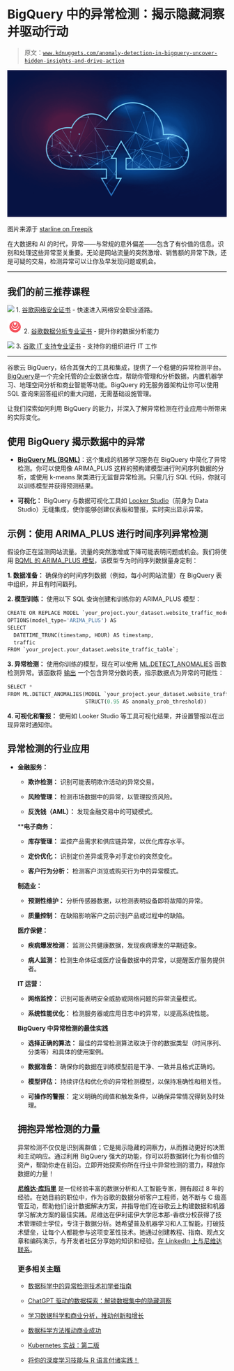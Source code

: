 # BigQuery 中的异常检测：揭示隐藏洞察并驱动行动

> 原文：[`www.kdnuggets.com/anomaly-detection-in-bigquery-uncover-hidden-insights-and-drive-action`](https://www.kdnuggets.com/anomaly-detection-in-bigquery-uncover-hidden-insights-and-drive-action)

![BigQuery 中的异常检测：揭示隐藏洞察并驱动行动](img/4678b39cad81c7ac5ce342d3bce83e15.png)

图片来源于 [starline on Freepik](https://www.freepik.com/free-vector/cloud-computing-polygonal-wireframe-technology-concept_12071198.htm#fromView=search&page=1&position=25&uuid=c85b9e72-78ba-43df-97cf-1432b47a234f)

在大数据和 AI 的时代，异常——与常规的意外偏差——包含了有价值的信息。识别和处理这些异常至关重要。无论是网站流量的突然激增、销售额的异常下跌，还是可疑的交易，检测异常可以让你及早发现问题或机会。

* * *

## 我们的前三推荐课程

![](img/0244c01ba9267c002ef39d4907e0b8fb.png) 1\. [谷歌网络安全证书](https://www.kdnuggets.com/google-cybersecurity) - 快速进入网络安全职业道路。

![](img/e225c49c3c91745821c8c0368bf04711.png) 2\. [谷歌数据分析专业证书](https://www.kdnuggets.com/google-data-analytics) - 提升你的数据分析能力

![](img/0244c01ba9267c002ef39d4907e0b8fb.png) 3\. [谷歌 IT 支持专业证书](https://www.kdnuggets.com/google-itsupport) - 支持你的组织进行 IT 工作

* * *

谷歌云 BigQuery，结合其强大的工具和集成，提供了一个稳健的异常检测平台。[BigQuery](https://cloud.google.com/bigquery/docs/introduction)是一个完全托管的企业数据仓库，帮助你管理和分析数据，内置机器学习、地理空间分析和商业智能等功能。BigQuery 的无服务器架构让你可以使用 SQL 查询来回答组织的重大问题，无需基础设施管理。

让我们探索如何利用 BigQuery 的能力，并深入了解异常检测在行业应用中所带来的实际变化。

## 使用 BigQuery 揭示数据中的异常

+   [**BigQuery ML (BQML)**](https://cloud.google.com/bigquery/docs/bqml-introduction)：这个集成的机器学习服务在 BigQuery 中简化了异常检测。你可以使用像 ARIMA_PLUS 这样的预构建模型进行时间序列数据的分析，或使用 k-means 聚类进行无监督异常检测。只需几行 SQL 代码，你就可以训练模型并获得预测结果。

+   **可视化：** BigQuery 与数据可视化工具如 [Looker Studio](https://cloud.google.com/looker-studio?e=48754805&hl=en)（前身为 Data Studio）无缝集成，使你能够创建仪表板和警报，实时突出显示异常。

## 示例：使用 ARIMA_PLUS 进行时间序列异常检测

假设你正在监测网站流量。流量的突然激增或下降可能表明问题或机会。我们将使用 [BQML 的 ARIMA_PLUS 模型](https://cloud.google.com/bigquery/docs/reference/standard-sql/bigqueryml-syntax-create-time-series)，该模型专为时间序列数据量身定制：

**1. 数据准备：** 确保你的时间序列数据（例如，每小时网站流量）在 BigQuery 表中组织，并且有时间戳列。

**2. 模型训练：** 使用以下 SQL 查询创建和训练你的 ARIMA_PLUS 模型：

```py
CREATE OR REPLACE MODEL `your_project.your_dataset.website_traffic_model`
OPTIONS(model_type='ARIMA_PLUS') AS
SELECT
  DATETIME_TRUNC(timestamp, HOUR) AS timestamp,
  traffic 
FROM `your_project.your_dataset.website_traffic_table`;
```

**3. 异常检测：** 使用你训练的模型，现在可以使用 [ML.DETECT_ANOMALIES](https://cloud.google.com/bigquery/docs/reference/standard-sql/bigqueryml-syntax-detect-anomalies) 函数检测异常。该函数将 [输出](https://cloud.google.com/bigquery/docs/reference/standard-sql/bigqueryml-syntax-detect-anomalies#output) 一个包含异常分数的表，指示数据点为异常的可能性：

```py
SELECT * 
FROM ML.DETECT_ANOMALIES(MODEL `your_project.your_dataset.website_traffic_model`,
                         STRUCT(0.95 AS anomaly_prob_threshold))
```

**4. 可视化和警报：** 使用如 Looker Studio 等工具可视化结果，并设置警报以在出现异常时通知你。

## 异常检测的行业应用

+   **金融服务：**

    +   **欺诈检测：** 识别可能表明欺诈活动的异常交易。

    +   **风险管理：** 检测市场数据中的异常，以管理投资风险。

    +   **反洗钱（AML）：** 发现金融交易中的可疑模式。

    ****电子商务：**

    +   **库存管理：** 监控产品需求和供应链异常，以优化库存水平。

    +   **定价优化：** 识别定价差异或竞争对手定价的突然变化。

    +   **客户行为分析：** 检测客户浏览或购买行为中的异常模式。

    **制造业：**

    +   **预测性维护：** 分析传感器数据，以检测表明设备即将故障的异常。

    +   **质量控制：** 在缺陷影响客户之前识别产品或过程中的缺陷。

    **医疗保健：**

    +   **疾病爆发检测：** 监测公共健康数据，发现疾病爆发的早期迹象。

    +   **病人监测：** 检测生命体征或医疗设备数据中的异常，以提醒医疗服务提供者。

    **IT 运营：**

    +   **网络监控：** 识别可能表明安全威胁或网络问题的异常流量模式。

    +   **系统性能优化：** 检测服务器或应用日志中的异常，以提高系统性能。

    **BigQuery 中异常检测的最佳实践**

    +   **选择正确的算法：** 最佳的异常检测算法取决于你的数据类型（时间序列、分类等）和具体的使用案例。

    +   **数据准备：** 确保你的数据在训练模型前是干净、一致并且格式正确的。

    +   **模型评估：** 持续评估和优化你的异常检测模型，以保持准确性和相关性。

    +   **可操作的警报：** 定义明确的阈值和触发条件，以确保异常情况得到及时处理。

    ## 拥抱异常检测的力量

    异常检测不仅仅是识别离群值；它是揭示隐藏的洞察力，从而推动更好的决策和主动响应。通过利用 BigQuery 强大的功能，你可以将数据转化为有价值的资产，帮助你走在前沿。立即开始探索你所在行业中异常检测的潜力，释放你数据的力量！

    **[尼维达·库玛里](https://www.linkedin.com/in/nivedita-kumari/)** 是一位经验丰富的数据分析和人工智能专家，拥有超过 8 年的经验。在她目前的职位中，作为谷歌的数据分析客户工程师，她不断与 C 级高管互动，帮助他们设计数据解决方案，并指导他们在谷歌云上构建数据和机器学习解决方案的最佳实践。尼维达在伊利诺伊大学厄本那-香槟分校获得了技术管理硕士学位，专注于数据分析。她希望普及机器学习和人工智能，打破技术壁垒，让每个人都能参与这项变革性技术。她通过创建教程、指南、观点文章和编码演示，与开发者社区分享她的知识和经验。[在 LinkedIn 上与尼维达联系](https://www.linkedin.com/in/nivedita-kumari/)。

    ### 更多相关主题

    +   [数据科学中的异常检测技术初学者指南](https://www.kdnuggets.com/2023/05/beginner-guide-anomaly-detection-techniques-data-science.html)

    +   [ChatGPT 驱动的数据探索：解锁数据集中的隐藏洞察](https://www.kdnuggets.com/2023/07/chatgptpowered-data-exploration-unlock-hidden-insights-dataset.html)

    +   [学习数据科学和商业分析，推动创新和增长](https://www.kdnuggets.com/2023/08/learn-data-science-business-analytics-drive-innovation-growth.html)

    +   [数据科学方法推动商业成功](https://www.kdnuggets.com/2023/10/nwu-data-science-methods-drive-business-success)

    +   [Kubernetes 实战：第二版](https://www.kdnuggets.com/2022/03/manning-kubernetes-action-second-edition.html)

    +   [将你的深度学习技能与 R 语言付诸实践！](https://www.kdnuggets.com/2022/08/manning-deep-learning-skills-r-action.html)
